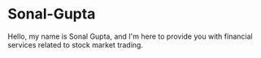 # Sonal-Gupta
Hello, my name is Sonal Gupta, and I'm here to provide you with financial services related to stock market trading.
